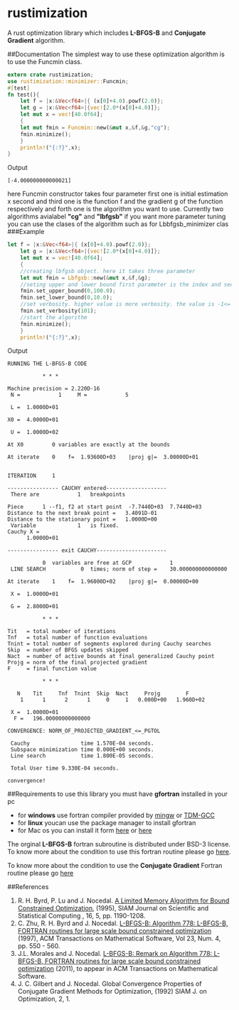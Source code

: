 # rustimization
A rust optimization library which includes **L-BFGS-B** and **Conjugate Gradient** algorithm.

##Documentation
The simplest way to use these optimization algorithm is to use the Funcmin class.
```rust
extern crate rustimization;
use rustimization::minimizer::Funcmin;
#[test]
fn test(){
    let f = |x:&Vec<f64>|{ (x[0]+4.0).powf(2.0)};
    let g = |x:&Vec<f64>|{vec![2.0*(x[0]+4.0)]};
    let mut x = vec![40.0f64];
    {
    let mut fmin = Funcmin::new(&mut x,&f,&g,"cg");
    fmin.minimize();
    }
    println!("{:?}",x);
}
```
Output
```
[-4.000000000000021]
```
here Funcmin constructor takes four parameter first one is initial estimation x second and third one is the function f and
the gradient g of the function respectively and forth one is the algorithm you want to use. Currently two algorithms 
avialabel **"cg"** and **"lbfgsb"**
if you want more parameter tuning you can use the clases of the algorithm such as for Lbbfgsb_minimizer clas
###Example
```rust
let f = |x:&Vec<f64>|{ (x[0]+4.0).powf(2.0)};
    let g = |x:&Vec<f64>|{vec![2.0*(x[0]+4.0)]};
    let mut x = vec![40.0f64];
    {
    //creating lbfgsb object. here it takes three parameter
    let mut fmin = Lbfgsb::new(&mut x,&f,&g);
    //seting upper and lower bound first parameter is the index and second one is value
    fmin.set_upper_bound(0,100.0);
    fmin.set_lower_bound(0,10.0);
    //set verbosity. higher value is more verbosity. the value is -1<= to <=101
    fmin.set_verbosity(101);
    //start the algorithm
    fmin.minimize();
    }
    println!("{:?}",x);
```
Output
```
RUNNING THE L-BFGS-B CODE

           * * *

Machine precision = 2.220D-16
 N =            1     M =            5

 L =  1.0000D+01

X0 =  4.0000D+01

 U =  1.0000D+02

At X0         0 variables are exactly at the bounds

At iterate    0    f=  1.93600D+03    |proj g|=  3.00000D+01


ITERATION     1

---------------- CAUCHY entered-------------------
 There are            1   breakpoints 

Piece      1 --f1, f2 at start point  -7.7440D+03  7.7440D+03
Distance to the next break point =   3.4091D-01
Distance to the stationary point =   1.0000D+00
 Variable             1   is fixed.
Cauchy X =  
      1.0000D+01

---------------- exit CAUCHY----------------------

           0  variables are free at GCP            1
 LINE SEARCH           0  times; norm of step =    30.000000000000000     

At iterate    1    f=  1.96000D+02    |proj g|=  0.00000D+00

 X =  1.0000D+01

 G =  2.8000D+01

           * * *

Tit   = total number of iterations
Tnf   = total number of function evaluations
Tnint = total number of segments explored during Cauchy searches
Skip  = number of BFGS updates skipped
Nact  = number of active bounds at final generalized Cauchy point
Projg = norm of the final projected gradient
F     = final function value

           * * *

   N    Tit     Tnf  Tnint  Skip  Nact     Projg        F
    1      1      2      1     0     1   0.000D+00   1.960D+02

 X =  1.0000D+01
  F =   196.00000000000000     

CONVERGENCE: NORM_OF_PROJECTED_GRADIENT_<=_PGTOL            

 Cauchy                time 1.570E-04 seconds.
 Subspace minimization time 0.000E+00 seconds.
 Line search           time 1.800E-05 seconds.

 Total User time 9.330E-04 seconds.

convergence!
```
##Requirements
to use this library you must have **gfortran** installed in your pc
* for **windows** use fortran compiler provided by [mingw](http://www.mingw.org/) or [TDM-GCC](http://tdm-gcc.tdragon.net/)
* for **linux** youcan use the package manager to install gfortran
* for Mac os you can install it form [here](http://hpc.sourceforge.net/) or [here](http://sourceforge.net/projects/hpc/files/hpc/g95/gfortran-mlion.tar.gz)

The orginal **L-BFGS-B** fortran subroutine is distributed under BSD-3 license. To know more about the condition to use this fortran routine please go [here](http://users.iems.northwestern.edu/~nocedal/lbfgsb.html).

To know more about the condition to use the **Conjugate Gradient** Fortran routine please go [here](http://users.iems.northwestern.edu/~nocedal/lbfgsb.html) 

##References
1. R. H. Byrd, P. Lu and J. Nocedal. [A Limited Memory Algorithm for Bound Constrained Optimization](http://www.ece.northwestern.edu/~nocedal/PSfiles/limited.ps.gz), (1995), SIAM Journal on Scientific and Statistical Computing , 16, 5, pp. 1190-1208.
2. C. Zhu, R. H. Byrd and J. Nocedal. [L-BFGS-B: Algorithm 778: L-BFGS-B, FORTRAN routines for large scale bound constrained optimization](http://www.ece.northwestern.edu/~nocedal/PSfiles/lbfgsb.ps.gz) (1997), ACM Transactions on Mathematical Software, Vol 23, Num. 4, pp. 550 - 560.
3. J.L. Morales and J. Nocedal. [L-BFGS-B: Remark on Algorithm 778: L-BFGS-B, FORTRAN routines for large scale bound constrained optimization](http://www.ece.northwestern.edu/~morales/PSfiles/acm-remark.pdf) (2011), to appear in ACM Transactions on Mathematical Software.
4. J. C. Gilbert and J. Nocedal. Global Convergence Properties of Conjugate Gradient Methods for Optimization, (1992) SIAM J. on Optimization, 2, 1.


